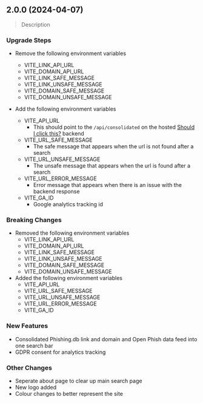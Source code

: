 ## 2.0.0 (2024-04-07)

> Description

### Upgrade Steps

* Remove the following environment variables

  * VITE_LINK_API_URL
  * VITE_DOMAIN_API_URL
  * VITE_LINK_SAFE_MESSAGE
  * VITE_LINK_UNSAFE_MESSAGE
  * VITE_DOMAIN_SAFE_MESSAGE
  * VITE_DOMAIN_UNSAFE_MESSAGE
* Add the following environment variables

  * VITE_API_URL
    * This should point to the `/api/consolidated` on the hosted [Should I click this?](https://github.com/vatdaell/should-i-click-this "Should I click this setup?") backend
  * VITE_URL_SAFE_MESSAGE
    * The safe message that appears when the url is not found after a search
  * VITE_URL_UNSAFE_MESSAGE
    * The unsafe message that appears when the url is found after a search
  * VITE_URL_ERROR_MESSAGE
    * Error message that appears when there is an issue with the backend response
  * VITE_GA_ID
    * Google analytics tracking id

### Breaking Changes

* Removed the following environment variables
  * VITE_LINK_API_URL
  * VITE_DOMAIN_API_URL
  * VITE_LINK_SAFE_MESSAGE
  * VITE_LINK_UNSAFE_MESSAGE
  * VITE_DOMAIN_SAFE_MESSAGE
  * VITE_DOMAIN_UNSAFE_MESSAGE
* Added the following environment variables
  * VITE_API_URL
  * VITE_URL_SAFE_MESSAGE
  * VITE_URL_UNSAFE_MESSAGE
  * VITE_URL_ERROR_MESSAGE
  * VITE_GA_ID

### New Features

* Consolidated Phishing.db link and domain and Open Phish data feed into one search bar
* GDPR consent for analytics tracking

### Other Changes

* Seperate about page to clear up main search page
* New logo added
* Colour changes to better represent the site

